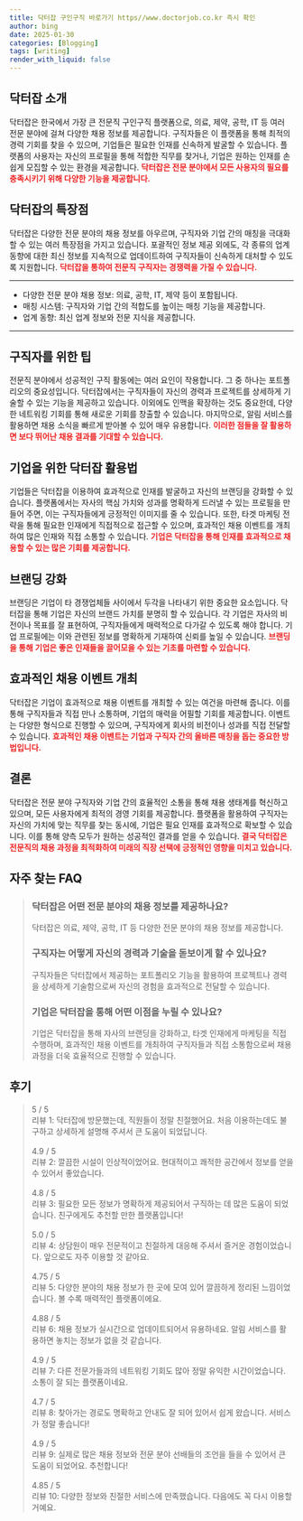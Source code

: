 ```yaml
---
title: 닥터잡 구인구직 바로가기 https//www.doctorjob.co.kr 즉시 확인
author: bing
date: 2025-01-30
categories: [Blogging]
tags: [writing]
render_with_liquid: false
---
```



<h2 id='닥터잡소개'>닥터잡 소개</h2>

<p>닥터잡은 한국에서 가장 큰 전문직 구인구직 플랫폼으로, 의료, 제약, 공학, IT 등 여러 전문 분야에 걸쳐 다양한 채용 정보를 제공합니다. 구직자들은 이 플랫폼을 통해 최적의 경력 기회를 찾을 수 있으며, 기업들은 필요한 인재를 신속하게 발굴할 수 있습니다. 플랫폼의 사용자는 자신의 프로필을 통해 적합한 직무를 찾거나, 기업은 원하는 인재를 손쉽게 모집할 수 있는 환경을 제공합니다. <b><span style="color: #ee2323;">닥터잡은 전문 분야에서 모든 사용자의 필요를 충족시키기 위해 다양한 기능을 제공합니다.</span></b></p>

<h2 id='닥터잡특장점'>닥터잡의 특장점</h2>

<p>닥터잡은 다양한 전문 분야의 채용 정보를 아우르며, 구직자와 기업 간의 매칭을 극대화할 수 있는 여러 특장점을 가지고 있습니다. 포괄적인 정보 제공 외에도, 각 종류의 업계 동향에 대한 최신 정보를 지속적으로 업데이트하여 구직자들이 신속하게 대처할 수 있도록 지원합니다. <b><span style="color: #ee2323;">닥터잡을 통하여 전문직 구직자는 경쟁력을 가질 수 있습니다.</span></b></p>

<hr />

<ul>
    <li>다양한 전문 분야 채용 정보: 의료, 공학, IT, 제약 등이 포함됩니다.</li>
    <li>매칭 시스템: 구직자와 기업 간의 적합도를 높이는 매칭 기능을 제공합니다.</li>
    <li>업계 동향: 최신 업계 정보와 전문 지식을 제공합니다.</li>
</ul>

<hr />

<h2 id='구직자팁'>구직자를 위한 팁</h2>

<p>전문직 분야에서 성공적인 구직 활동에는 여러 요인이 작용합니다. 그 중 하나는 포트폴리오의 중요성입니다. 닥터잡에서는 구직자들이 자신의 경력과 프로젝트를 상세하게 기술할 수 있는 기능을 제공하고 있습니다. 이외에도 인맥을 확장하는 것도 중요한데, 다양한 네트워킹 기회를 통해 새로운 기회를 창출할 수 있습니다. 마지막으로, 알림 서비스를 활용하면 채용 소식을 빠르게 받아볼 수 있어 매우 유용합니다. <b><span style="color: #ee2323;">이러한 점들을 잘 활용하면 보다 뛰어난 채용 결과를 기대할 수 있습니다.</span></b></p>

<h2 id='기업활용법'>기업을 위한 닥터잡 활용법</h2>

<p>기업들은 닥터잡을 이용하여 효과적으로 인재를 발굴하고 자신의 브랜딩을 강화할 수 있습니다. 플랫폼에서는 자사의 핵심 가치와 성과를 명확하게 드러낼 수 있는 프로필을 만들어 주면, 이는 구직자들에게 긍정적인 이미지를 줄 수 있습니다. 또한, 타겟 마케팅 전략을 통해 필요한 인재에게 직접적으로 접근할 수 있으며, 효과적인 채용 이벤트를 개최하여 많은 인재와 직접 소통할 수 있습니다. <b><span style="color: #ee2323;">기업은 닥터잡을 통해 인재를 효과적으로 채용할 수 있는 많은 기회를 제공합니다.</span></b></p>

<h2 id='브랜딩강화'>브랜딩 강화</h2>

<p>브랜딩은 기업이 타 경쟁업체들 사이에서 두각을 나타내기 위한 중요한 요소입니다. 닥터잡을 통해 기업은 자신의 브랜드 가치를 분명히 할 수 있습니다. 각 기업은 자사의 비전이나 목표를 잘 표현하여, 구직자들에게 매력적으로 다가갈 수 있도록 해야 합니다. 기업 프로필에는 이와 관련된 정보를 명확하게 기재하여 신뢰를 높일 수 있습니다. <b><span style="color: #ee2323;">브랜딩을 통해 기업은 좋은 인재들을 끌어모을 수 있는 기초를 마련할 수 있습니다.</span></b></p>

<h2 id='채용이벤트'>효과적인 채용 이벤트 개최</h2>

<p>닥터잡은 기업이 효과적으로 채용 이벤트를 개최할 수 있는 여건을 마련해 줍니다. 이를 통해 구직자들과 직접 만나 소통하며, 기업의 매력을 어필할 기회를 제공합니다. 이벤트는 다양한 형식으로 진행할 수 있으며, 구직자에게 회사의 비전이나 성과를 직접 전달할 수 있습니다. <b><span style="color: #ee2323;">효과적인 채용 이벤트는 기업과 구직자 간의 올바른 매칭을 돕는 중요한 방법입니다.</span></b></p>

<h2 id='결론'>결론</h2>

<p>닥터잡은 전문 분야 구직자와 기업 간의 효율적인 소통을 통해 채용 생태계를 혁신하고 있으며, 모든 사용자에게 최적의 경영 기회를 제공합니다. 플랫폼을 활용하여 구직자는 자신의 가치에 맞는 직무를 찾는 동시에, 기업은 필요 인재를 효과적으로 확보할 수 있습니다. 이를 통해 양측 모두가 원하는 성공적인 결과를 얻을 수 있습니다. <b><span style="color: #ee2323;">결국 닥터잡은 전문직의 채용 과정을 최적화하여 미래의 직장 선택에 긍정적인 영향을 미치고 있습니다.</span></b></p>


<h2 id='자주_찾는_FAQ'>자주 찾는 FAQ</h2>
<div itemscope="" itemtype="https://schema.org/FAQPage"> 
<blockquote> 
<div itemscope="" itemprop="mainEntity" itemtype="https://schema.org/Question"> 
<h3 itemprop="name">닥터잡은 어떤 전문 분야의 채용 정보를 제공하나요?</h3> 
<div itemscope="" itemprop="acceptedAnswer" itemtype="https://schema.org/Answer"> 
<span itemprop="text"> 
<p>닥터잡은 의료, 제약, 공학, IT 등 다양한 전문 분야의 채용 정보를 제공합니다.</p> 
</span> 
</div> 
</div> 

<div itemscope="" itemprop="mainEntity" itemtype="https://schema.org/Question"> 
<h3 itemprop="name">구직자는 어떻게 자신의 경력과 기술을 돋보이게 할 수 있나요?</h3> 
<div itemscope="" itemprop="acceptedAnswer" itemtype="https://schema.org/Answer"> 
<span itemprop="text"> 
<p>구직자들은 닥터잡에서 제공하는 포트폴리오 기능을 활용하여 프로젝트나 경력을 상세하게 기술함으로써 자신의 경험을 효과적으로 전달할 수 있습니다.</p> 
</span> 
</div> 
</div> 

<div itemscope="" itemprop="mainEntity" itemtype="https://schema.org/Question"> 
<h3 itemprop="name">기업은 닥터잡을 통해 어떤 이점을 누릴 수 있나요?</h3> 
<div itemscope="" itemprop="acceptedAnswer" itemtype="https://schema.org/Answer"> 
<span itemprop="text"> 
<p>기업은 닥터잡을 통해 자사의 브랜딩을 강화하고, 타겟 인재에게 마케팅을 직접 수행하며, 효과적인 채용 이벤트를 개최하여 구직자들과 직접 소통함으로써 채용 과정을 더욱 효율적으로 진행할 수 있습니다.</p> 
</span> 
</div> 
</div> 
</blockquote> 
</div>
<h2 id='후기'>후기</h2>
<div itemscope itemtype="https://schema.org/Product">
  <blockquote>
  <div itemprop="review" itemscope itemtype="https://schema.org/Review">
      <div itemprop="reviewRating" itemscope itemtype="https://schema.org/Rating"> <span itemprop="ratingValue">5</span> / <span itemprop="bestRating">5</span> </div>
      <span itemprop="reviewBody">리뷰 1: 닥터잡에 방문했는데, 직원들이 정말 친절했어요. 처음 이용하는데도 불구하고 상세하게 설명해 주셔서 큰 도움이 되었답니다.</span>
  </div>
  <br>
  <div itemprop="review" itemscope itemtype="https://schema.org/Review">
      <div itemprop="reviewRating" itemscope itemtype="https://schema.org/Rating"> <span itemprop="ratingValue">4.9</span> / <span itemprop="bestRating">5</span> </div>
      <span itemprop="reviewBody">리뷰 2: 깔끔한 시설이 인상적이었어요. 현대적이고 쾌적한 공간에서 정보를 얻을 수 있어서 좋았습니다.</span>
  </div>
  <br>
  <div itemprop="review" itemscope itemtype="https://schema.org/Review">
      <div itemprop="reviewRating" itemscope itemtype="https://schema.org/Rating"> <span itemprop="ratingValue">4.8</span> / <span itemprop="bestRating">5</span> </div>
      <span itemprop="reviewBody">리뷰 3: 필요한 모든 정보가 명확하게 제공되어서 구직하는 데 많은 도움이 되었습니다. 친구에게도 추천할 만한 플랫폼입니다!</span>
  </div>
  <br>
  <div itemprop="review" itemscope itemtype="https://schema.org/Review">
      <div itemprop="reviewRating" itemscope itemtype="https://schema.org/Rating"> <span itemprop="ratingValue">5.0</span> / <span itemprop="bestRating">5</span> </div>
      <span itemprop="reviewBody">리뷰 4: 상담원이 매우 전문적이고 친절하게 대응해 주셔서 즐거운 경험이었습니다. 앞으로도 자주 이용할 것 같아요.</span>
  </div>
  <br>
  <div itemprop="review" itemscope itemtype="https://schema.org/Review">
      <div itemprop="reviewRating" itemscope itemtype="https://schema.org/Rating"> <span itemprop="ratingValue">4.75</span> / <span itemprop="bestRating">5</span> </div>
      <span itemprop="reviewBody">리뷰 5: 다양한 분야의 채용 정보가 한 곳에 모여 있어 깔끔하게 정리된 느낌이었습니다. 볼 수록 매력적인 플랫폼이에요.</span>
  </div>
  <br>
  <div itemprop="review" itemscope itemtype="https://schema.org/Review">
      <div itemprop="reviewRating" itemscope itemtype="https://schema.org/Rating"> <span itemprop="ratingValue">4.88</span> / <span itemprop="bestRating">5</span> </div>
      <span itemprop="reviewBody">리뷰 6: 채용 정보가 실시간으로 업데이트되어서 유용하네요. 알림 서비스를 활용하면 놓치는 정보가 없을 것 같습니다.</span>
  </div>
  <br>
  <div itemprop="review" itemscope itemtype="https://schema.org/Review">
      <div itemprop="reviewRating" itemscope itemtype="https://schema.org/Rating"> <span itemprop="ratingValue">4.9</span> / <span itemprop="bestRating">5</span> </div>
      <span itemprop="reviewBody">리뷰 7: 다른 전문가들과의 네트워킹 기회도 많아 정말 유익한 시간이었습니다. 소통이 잘 되는 플랫폼이네요.</span>
  </div>
  <br>
  <div itemprop="review" itemscope itemtype="https://schema.org/Review">
      <div itemprop="reviewRating" itemscope itemtype="https://schema.org/Rating"> <span itemprop="ratingValue">4.7</span> / <span itemprop="bestRating">5</span> </div>
      <span itemprop="reviewBody">리뷰 8: 찾아가는 경로도 명확하고 안내도 잘 되어 있어서 쉽게 왔습니다. 서비스가 정말 좋습니다!</span>
  </div>
  <br>
  <div itemprop="review" itemscope itemtype="https://schema.org/Review">
      <div itemprop="reviewRating" itemscope itemtype="https://schema.org/Rating"> <span itemprop="ratingValue">4.9</span> / <span itemprop="bestRating">5</span> </div>
      <span itemprop="reviewBody">리뷰 9: 실제로 많은 채용 정보와 전문 분야 선배들의 조언을 들을 수 있어서 큰 도움이 되었어요. 추천합니다!</span>
  </div>
  <br>
  <div itemprop="review" itemscope itemtype="https://schema.org/Review">
      <div itemprop="reviewRating" itemscope itemtype="https://schema.org/Rating"> <span itemprop="ratingValue">4.85</span> / <span itemprop="bestRating">5</span> </div>
      <span itemprop="reviewBody">리뷰 10: 다양한 정보와 친절한 서비스에 만족했습니다. 다음에도 꼭 다시 이용할 거예요.</span>
  </div>
  </blockquote>
</div>
